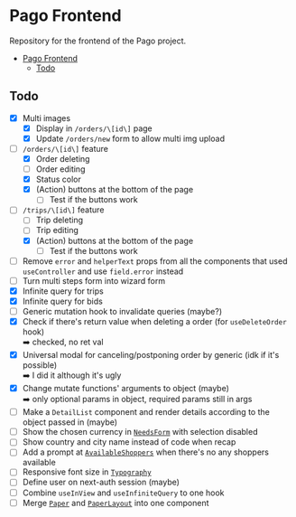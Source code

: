 # Pago Frontend

Repository for the frontend of the Pago project.

- [Pago Frontend](#pago-frontend)
  - [Todo](#todo)


## Todo

- [x] Multi images
  - [x] Display in `/orders/\[id\]` page
  - [x] Update `/orders/new` form to allow multi img upload
- [ ] `/orders/\[id\]` feature
  - [x] Order deleting
  - [ ] Order editing
  - [x] Status color
  - [x] (Action) buttons at the bottom of the page
    - [ ] Test if the buttons work
- [ ] `/trips/\[id\]` feature
  - [ ] Trip deleting
  - [ ] Trip editing
  - [x] (Action) buttons at the bottom of the page
    - [ ] Test if the buttons work
- [ ] Remove `error` and `helperText` props from all the components that used
     `useController` and use `field.error` instead
- [ ] Turn multi steps form into wizard form
- [x] Infinite query for trips
- [x] Infinite query for bids
- [ ] Generic mutation hook to invalidate queries (maybe?)
- [x] Check if there's return value when deleting a order (for `useDeleteOrder` hook)  
      :arrow_right: checked, no ret val
- [x] Universal modal for canceling/postponing order by generic (idk if it's possible)  
      :arrow_right: I did it although it's ugly
- [x] Change mutate functions' arguments to object (maybe)  
      :arrow_right: only optional params in object, required params still in args
- [ ] Make a `DetailList` component and render details according to the object passed in (maybe)
- [ ] Show the chosen currency in [`NeedsForm`](/src/components/forms/NeedsForm.tsx) with selection disabled
- [ ] Show country and city name instead of code when recap
- [ ] Add a prompt at [`AvailableShoppers`](/src/components/AvailableShoppers.tsx) when there's no any shoppers available
- [ ] Responsive font size in [`Typography`](/src/components/ui/Typography.tsx)
- [ ] Define user on next-auth session (maybe)
- [ ] Combine `useInView` and `useInfiniteQuery` to one hook
- [ ] Merge [`Paper`](/src/components/ui/Paper.tsx) and [`PaperLayout`](/src/components/layouts/PaperLayout.tsx) into one component

